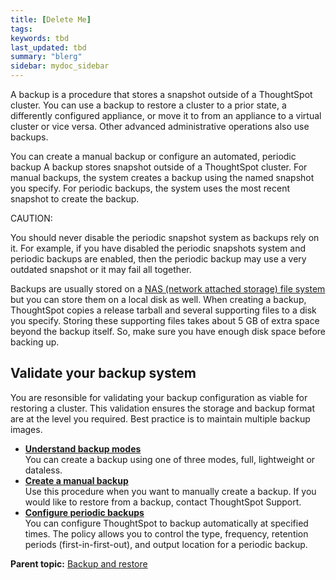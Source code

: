 ```yaml
---
title: [Delete Me]
tags:
keywords: tbd
last_updated: tbd
summary: "blerg"
sidebar: mydoc_sidebar
---
```

A backup is a procedure that stores a snapshot outside of a ThoughtSpot cluster. You can use a backup to restore a cluster to a prior state, a differently configured appliance, or move it to from an appliance to a virtual cluster or vice versa. Other advanced administrative operations also use backups.

You can create a manual backup or configure an automated, periodic backup A backup stores snapshot outside of a ThoughtSpot cluster. For manual backups, the system creates a backup using the named snapshot you specify. For periodic backups, the system uses the most recent snapshot to create the backup.

CAUTION:

You should never disable the periodic snapshot system as backups rely on it. For example, if you have disabled the periodic snapshots system and periodic backups are enabled, then the periodic backup may use a very outdated snapshot or it may fail all together.

Backups are usually stored on a [NAS (network attached storage) file system](../setup/NAS_mount.html#) but you can store them on a local disk as well. When creating a backup, ThoughtSpot copies a release tarball and several supporting files to a disk you specify. Storing these supporting files takes about 5 GB of extra space beyond the backup itself. So, make sure you have enough disk space before backing up.

## Validate your backup system

You are resonsible for validating your backup configuration as viable for restoring a cluster. This validation ensures the storage and backup format are at the level you required. Best practice is to maintain multiple backup images.

-   **[Understand backup modes](/pages/admin/backup_restore/backup_modes.html)**  
You can create a backup using one of three modes, full, lightweight or dataless.
-   **[Create a manual backup](/pages/admin/backup_restore/take_backup.html)**  
Use this procedure when you want to manually create a backup. If you would like to restore from a backup, contact ThoughtSpot Support.
-   **[Configure periodic backups](/pages/admin/backup_restore/configure_backup.html)**  
You can configure ThoughtSpot to backup automatically at specified times. The policy allows you to control the type, frequency, retention periods (first-in-first-out), and output location for a periodic backup.

**Parent topic:** [Backup and restore](/pages/admin/backup_restore/intro_backup_restore.html)
